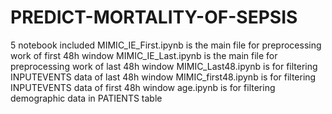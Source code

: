 # PREDICT-MORTALITY-OF-SEPSIS
5 notebook included
MIMIC_IE_First.ipynb is the main file for preprocessing work of first 48h window
MIMIC_IE_Last.ipynb is the main file for preprocessing work of last 48h window
MIMIC_Last48.ipynb is for filtering INPUTEVENTS data of last 48h window
MIMIC_first48.ipynb is for filtering INPUTEVENTS data of first 48h window
age.ipynb is for filtering demographic data in PATIENTS table
